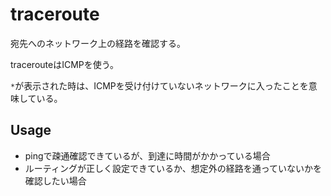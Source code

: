 # traceroute

宛先へのネットワーク上の経路を確認する。

tracerouteはICMPを使う。

`*`が表示された時は、ICMPを受け付けていないネットワークに入ったことを意味している。

## Usage

- pingで疎通確認できているが、到達に時間がかかっている場合
- ルーティングが正しく設定できているか、想定外の経路を通っていないかを確認したい場合
